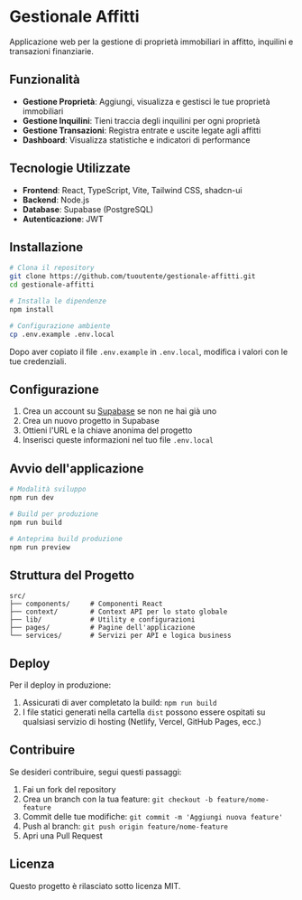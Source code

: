 # Gestionale Affitti

Applicazione web per la gestione di proprietà immobiliari in affitto, inquilini e transazioni finanziarie.

## Funzionalità

- **Gestione Proprietà**: Aggiungi, visualizza e gestisci le tue proprietà immobiliari
- **Gestione Inquilini**: Tieni traccia degli inquilini per ogni proprietà
- **Gestione Transazioni**: Registra entrate e uscite legate agli affitti
- **Dashboard**: Visualizza statistiche e indicatori di performance

## Tecnologie Utilizzate

- **Frontend**: React, TypeScript, Vite, Tailwind CSS, shadcn-ui
- **Backend**: Node.js
- **Database**: Supabase (PostgreSQL)
- **Autenticazione**: JWT

## Installazione

```bash
# Clona il repository
git clone https://github.com/tuoutente/gestionale-affitti.git
cd gestionale-affitti

# Installa le dipendenze
npm install

# Configurazione ambiente
cp .env.example .env.local
```

Dopo aver copiato il file `.env.example` in `.env.local`, modifica i valori con le tue credenziali.

## Configurazione

1. Crea un account su [Supabase](https://supabase.com/) se non ne hai già uno
2. Crea un nuovo progetto in Supabase
3. Ottieni l'URL e la chiave anonima del progetto
4. Inserisci queste informazioni nel tuo file `.env.local`

## Avvio dell'applicazione

```bash
# Modalità sviluppo
npm run dev

# Build per produzione
npm run build

# Anteprima build produzione
npm run preview
```

## Struttura del Progetto

```
src/
├── components/     # Componenti React
├── context/        # Context API per lo stato globale
├── lib/            # Utility e configurazioni
├── pages/          # Pagine dell'applicazione
└── services/       # Servizi per API e logica business
```

## Deploy

Per il deploy in produzione:

1. Assicurati di aver completato la build: `npm run build`
2. I file statici generati nella cartella `dist` possono essere ospitati su qualsiasi servizio di hosting (Netlify, Vercel, GitHub Pages, ecc.)

## Contribuire

Se desideri contribuire, segui questi passaggi:

1. Fai un fork del repository
2. Crea un branch con la tua feature: `git checkout -b feature/nome-feature`
3. Commit delle tue modifiche: `git commit -m 'Aggiungi nuova feature'`
4. Push al branch: `git push origin feature/nome-feature`
5. Apri una Pull Request

## Licenza

Questo progetto è rilasciato sotto licenza MIT.
